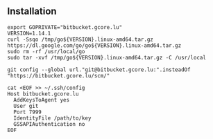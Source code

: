 Installation
------------------------------------
    
    export GOPRIVATE="bitbucket.gcore.lu"
    VERSION=1.14.1
    curl -Ssqo /tmp/go${VERSION}.linux-amd64.tar.gz https://dl.google.com/go/go${VERSION}.linux-amd64.tar.gz
    sudo rm -rf /usr/local/go
    sudo tar -xvf /tmp/go${VERSION}.linux-amd64.tar.gz -C /usr/local

    git config --global url."git@bitbucket.gcore.lu:".insteadOf "https://bitbucket.gcore.lu/scm/"
    
    cat <EOF >> ~/.ssh/config    
    Host bitbucket.gcore.lu
      AddKeysToAgent yes
      User git
      Port 7999
      IdentityFile /path/to/key
      GSSAPIAuthentication no
    EOF
